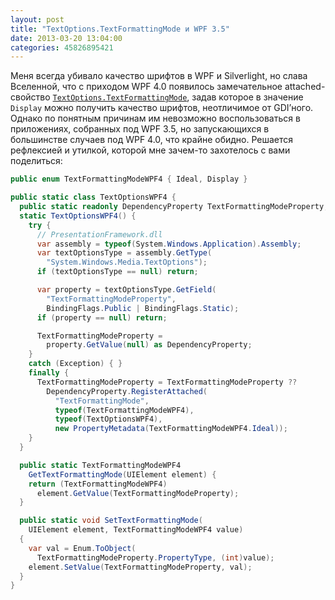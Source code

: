 ```yaml
---
layout: post
title: "TextOptions.TextFormattingMode и WPF 3.5"
date: 2013-03-20 13:04:00
categories: 45826895421
---
```

Меня всегда убивало качество шрифтов в WPF и Silverlight, но слава Вселенной, что с приходом WPF 4.0 появилось замечательное attached-свойство [`TextOptions.TextFormattingMode`](http://msdn.microsoft.com/en-us/library/system.windows.media.textoptions.textformattingmode.aspx), задав которое в значение `Display` можно получить качество шрифтов, неотличимое от GDI’ного. Однако по понятным причинам им невозможно воспользоваться в приложениях, собранных под WPF 3.5, но запускающихся в большинстве случаев под WPF 4.0, что крайне обидно. Решается рефлексией и утилкой, которой мне зачем-то захотелось с вами поделиться:

```c#
public enum TextFormattingModeWPF4 { Ideal, Display }

public static class TextOptionsWPF4 {
  public static readonly DependencyProperty TextFormattingModeProperty;
  static TextOptionsWPF4() {
    try {
      // PresentationFramework.dll
      var assembly = typeof(System.Windows.Application).Assembly;
      var textOptionsType = assembly.GetType(
      	"System.Windows.Media.TextOptions");
      if (textOptionsType == null) return;

      var property = textOptionsType.GetField(
        "TextFormattingModeProperty",
        BindingFlags.Public | BindingFlags.Static);
      if (property == null) return;

      TextFormattingModeProperty =
        property.GetValue(null) as DependencyProperty;
    }
    catch (Exception) { }
    finally {
      TextFormattingModeProperty = TextFormattingModeProperty ??
        DependencyProperty.RegisterAttached(
          "TextFormattingMode",
          typeof(TextFormattingModeWPF4),
          typeof(TextOptionsWPF4),
          new PropertyMetadata(TextFormattingModeWPF4.Ideal));
    }
  }

  public static TextFormattingModeWPF4
    GetTextFormattingMode(UIElement element) {
    return (TextFormattingModeWPF4)
      element.GetValue(TextFormattingModeProperty);
  }

  public static void SetTextFormattingMode(
    UIElement element, TextFormattingModeWPF4 value)
  {
    var val = Enum.ToObject(
      TextFormattingModeProperty.PropertyType, (int)value);
    element.SetValue(TextFormattingModeProperty, val);
  }
}
```